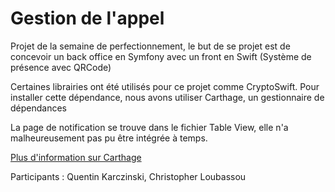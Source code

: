 # Gestion de l'appel

Projet de la semaine de perfectionnement, le but de se projet est de concevoir un back office en Symfony avec un front en Swift (Système de présence avec QRCode)

Certaines librairies ont été utilisés pour ce projet comme CryptoSwift. Pour installer cette dépendance, nous avons utiliser Carthage, un gestionnaire de dépendances

La page de notification se trouve dans le fichier Table View, elle n'a malheureusement pas pu être intégrée à temps.

[Plus d'information sur Carthage](https://github.com/Carthage/Carthage#getting-started)

Participants :
Quentin Karczinski,
Christopher Loubassou

